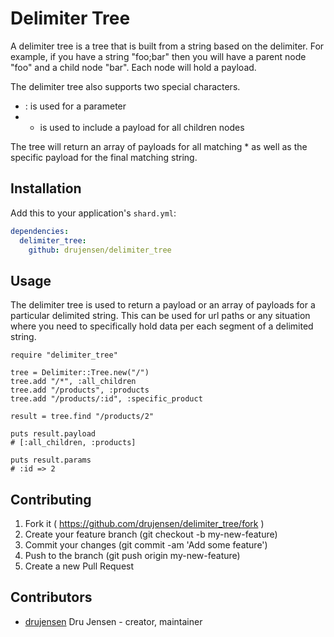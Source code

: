 # Delimiter Tree

A delimiter tree is a tree that is built from a string based on the delimiter.
For example, if you have a string "foo;bar" then you will have a parent node
"foo" and a child node "bar".  Each node will hold a payload. 

The delimiter tree also supports two special characters.
- : is used for a parameter
- * is used to include a payload for all children nodes

The tree will return an array of payloads for all matching * as well
as the specific payload for the final matching string.



## Installation

Add this to your application's `shard.yml`:

```yaml
dependencies:
  delimiter_tree:
    github: drujensen/delimiter_tree
```

## Usage

The delimiter tree is used to return a payload or an array of payloads for a
particular delimited string.  This can be used for url paths or any situation
where you need to specifically hold data per each segment of a delimited
string.

```crystal
require "delimiter_tree"

tree = Delimiter::Tree.new("/")
tree.add "/*", :all_children
tree.add "/products", :products
tree.add "/products/:id", :specific_product

result = tree.find "/products/2"

puts result.payload
# [:all_children, :products]

puts result.params
# :id => 2

```

## Contributing

1. Fork it ( https://github.com/drujensen/delimiter_tree/fork )
2. Create your feature branch (git checkout -b my-new-feature)
3. Commit your changes (git commit -am 'Add some feature')
4. Push to the branch (git push origin my-new-feature)
5. Create a new Pull Request

## Contributors

- [drujensen](https://github.com/drujensen) Dru Jensen - creator, maintainer
